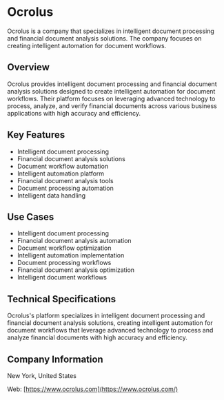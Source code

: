 # Ocrolus

Ocrolus is a company that specializes in intelligent document processing and financial document analysis solutions. The company focuses on creating intelligent automation for document workflows.

## Overview

Ocrolus provides intelligent document processing and financial document analysis solutions designed to create intelligent automation for document workflows. Their platform focuses on leveraging advanced technology to process, analyze, and verify financial documents across various business applications with high accuracy and efficiency.

## Key Features

- Intelligent document processing
- Financial document analysis solutions
- Document workflow automation
- Intelligent automation platform
- Financial document analysis tools
- Document processing automation
- Intelligent data handling

## Use Cases

- Intelligent document processing
- Financial document analysis automation
- Document workflow optimization
- Intelligent automation implementation
- Document processing workflows
- Financial document analysis optimization
- Intelligent document workflows

## Technical Specifications

Ocrolus's platform specializes in intelligent document processing and financial document analysis solutions, creating intelligent automation for document workflows that leverage advanced technology to process and analyze financial documents with high accuracy and efficiency.

## Company Information

New York, United States

Web: [https://www.ocrolus.com](https://www.ocrolus.com/) 